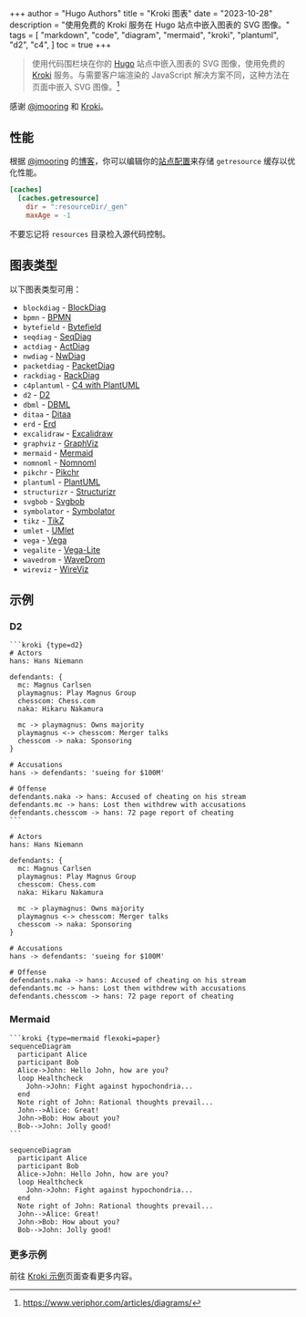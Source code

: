 +++
author = "Hugo Authors"
title = "Kroki 图表"
date = "2023-10-28"
description = "使用免费的 Kroki 服务在 Hugo 站点中嵌入图表的 SVG 图像。"
tags = [
    "markdown",
    "code",
    "diagram",
    "mermaid",
    "kroki",
    "plantuml",
    "d2",
    "c4",
]
toc = true
+++

> 使用代码围栏块在你的 [Hugo](https://gohugo.io/) 站点中嵌入图表的 SVG 图像，使用免费的 [Kroki](https://kroki.io/) 服务。与需要客户端渲染的 JavaScript 解决方案不同，这种方法在页面中嵌入 SVG 图像。[^1]

[^1]: https://www.veriphor.com/articles/diagrams/

感谢 [@jmooring](https://github.com/jmooring) 和 [Kroki](https://kroki.io/)。

## 性能

根据 [@jmooring](https://github.com/jmooring) 的[博客](https://www.veriphor.com/articles/diagrams/#performance)，你可以编辑你的[站点配置](https://gohugo.io/getting-started/configuration/#configure-file-caches)来存储 `getresource` 缓存以优化性能。

```toml
[caches]
  [caches.getresource]
    dir = ":resourceDir/_gen"
    maxAge = -1
```

不要忘记将 `resources` 目录检入源代码控制。

## 图表类型

以下图表类型可用：

- `blockdiag` - [BlockDiag](https://github.com/blockdiag/blockdiag)
- `bpmn` - [BPMN](https://github.com/bpmn-io/bpmn-js)
- `bytefield` - [Bytefield](https://github.com/Deep-Symmetry/bytefield-svg/)
- `seqdiag` - [SeqDiag](https://github.com/blockdiag/seqdiag)
- `actdiag` - [ActDiag](https://github.com/blockdiag/actdiag)
- `nwdiag` - [NwDiag](https://github.com/blockdiag/nwdiag)
- `packetdiag` - [PacketDiag](https://github.com/blockdiag/nwdiag)
- `rackdiag` - [RackDiag](https://github.com/blockdiag/nwdiag)
- `c4plantuml` - [C4 with PlantUML](https://github.com/RicardoNiepel/C4-PlantUML)
- `d2` - [D2](https://github.com/terrastruct/d2)
- `dbml` - [DBML](https://github.com/softwaretechnik-berlin/dbml-renderer)
- `ditaa` - [Ditaa](https://ditaa.sourceforge.net/)
- `erd` - [Erd](https://github.com/BurntSushi/erd)
- `excalidraw` - [Excalidraw](https://github.com/excalidraw/excalidraw)
- `graphviz` - [GraphViz](https://www.graphviz.org/)
- `mermaid` - [Mermaid](https://github.com/knsv/mermaid)
- `nomnoml` - [Nomnoml](https://github.com/skanaar/nomnoml)
- `pikchr` - [Pikchr](https://github.com/drhsqlite/pikchr)
- `plantuml` - [PlantUML](https://github.com/plantuml/plantuml)
- `structurizr` - [Structurizr](https://github.com/structurizr/dsl)
- `svgbob` - [Svgbob](https://github.com/ivanceras/svgbob)
- `symbolator` - [Symbolator](https://github.com/kevinpt/symbolator)
- `tikz` - [TikZ](https://github.com/pgf-tikz/pgf)
- `umlet` - [UMlet](https://github.com/umlet/umlet)
- `vega` - [Vega](https://github.com/vega/vega)
- `vegalite` - [Vega-Lite](https://github.com/vega/vega-lite)
- `wavedrom` - [WaveDrom](https://github.com/wavedrom/wavedrom)
- `wireviz` - [WireViz](https://github.com/formatc1702/WireViz)

## 示例

### D2

````text
```kroki {type=d2}
# Actors
hans: Hans Niemann

defendants: {
  mc: Magnus Carlsen
  playmagnus: Play Magnus Group
  chesscom: Chess.com
  naka: Hikaru Nakamura

  mc -> playmagnus: Owns majority
  playmagnus <-> chesscom: Merger talks
  chesscom -> naka: Sponsoring
}

# Accusations
hans -> defendants: 'sueing for $100M'

# Offense
defendants.naka -> hans: Accused of cheating on his stream
defendants.mc -> hans: Lost then withdrew with accusations
defendants.chesscom -> hans: 72 page report of cheating
```
````

```kroki {type=d2}
# Actors
hans: Hans Niemann

defendants: {
  mc: Magnus Carlsen
  playmagnus: Play Magnus Group
  chesscom: Chess.com
  naka: Hikaru Nakamura

  mc -> playmagnus: Owns majority
  playmagnus <-> chesscom: Merger talks
  chesscom -> naka: Sponsoring
}

# Accusations
hans -> defendants: 'sueing for $100M'

# Offense
defendants.naka -> hans: Accused of cheating on his stream
defendants.mc -> hans: Lost then withdrew with accusations
defendants.chesscom -> hans: 72 page report of cheating
```

### Mermaid

````text
```kroki {type=mermaid flexoki=paper}
sequenceDiagram
  participant Alice
  participant Bob
  Alice->John: Hello John, how are you?
  loop Healthcheck
    John->John: Fight against hypochondria...
  end
  Note right of John: Rational thoughts prevail...
  John-->Alice: Great!
  John->Bob: How about you?
  Bob-->John: Jolly good!
```
````

```kroki {type=mermaid flexoki=paper}
sequenceDiagram
  participant Alice
  participant Bob
  Alice->John: Hello John, how are you?
  loop Healthcheck
    John->John: Fight against hypochondria...
  end
  Note right of John: Rational thoughts prevail...
  John-->Alice: Great!
  John->Bob: How about you?
  Bob-->John: Jolly good!
```

### 更多示例

前往 [Kroki 示例](https://kroki.io/examples.html)页面查看更多内容。

